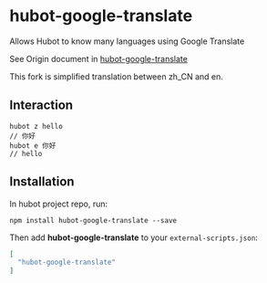 # hubot-google-translate

Allows Hubot to know many languages using Google Translate

See Origin document in [hubot-google-translate](https://github.com/abruzzihraig/hubot-google-translate)

This fork is simplified translation between zh_CN and en.

## Interaction
```
hubot z hello
// 你好
hubot e 你好
// hello
```

## Installation

In hubot project repo, run:

`npm install hubot-google-translate --save`

Then add **hubot-google-translate** to your `external-scripts.json`:

```json
[
  "hubot-google-translate"
]
```

